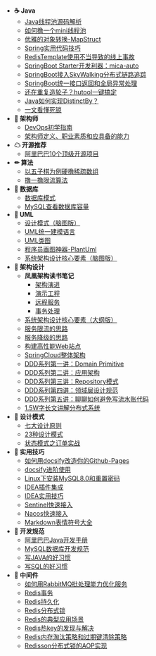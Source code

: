 <!-- - [:octocat: 首页](/README) -->   
<!-- - :memo: 目录 -->
- **☕ Java**
    - [Java线程池源码解析](/Java/Java线程池源码解析.md)
    - [如何撸一个mini线程池](/Java/如何撸一个mini线程池.md)
    - [优雅的对象转换-MapStruct](/Java/优雅的对象转换-MapStruct.md)
    - [Spring实用代码技巧](/Java/Spring/Spring实用代码技巧.md)
    - [RedisTemplate使用不当导致的线上事故](/Java/Spring/RedisTemplate使用不当导致的线上事故.md)
    - [SpringBoot Starter开发利器：mica-auto](/Java/SpringBoot/mica-auto.md)
    - [SpringBoot接入SkyWalking分布式链路追踪](/Java/SpringBoot/SpringBoot接入SkyWalking分布式链路追踪.md)
    - [SpringBoot统一接口返回和全局异常处理](/Java/SpringBoot/SpringBoot统一接口返回和全局异常处理.md)
    - [还在重复造轮子？hutool一键搞定](/Java/还在重复造轮子？hutool一键搞定.md)
    - [Java如何实现DistinctBy？](/Java/Java如何实现DistinctBy.md)
    - [一文看懂死锁](/Java/一文看懂死锁.md)
- **📝 架构师**
    - [DevOps初学指南](/Architect/DevOps初学指南.md)
    - [架构师定义、职业素质和应具备的能力](/Architect/架构师定义、职业素质和应具备的能力.md)
- **☁ 开源推荐**
    - [阿里巴巴10个顶级开源项目](/OpenSource/阿里巴巴10个顶级开源项目.md)
- **✏ 算法**
    - [以五子棋为例硬撸稀疏数组](/Algorithm/以五子棋为例硬撸稀疏数组.md)
    - [撸一撸限流算法](/Algorithm/撸一撸限流算法.md)
- **💾 数据库**
    - [数据库模式](/Database/数据库模式.md)
    - [MySQL查看数据库容量](/Database/MySQL查看数据库容量.md)
- **📐 UML**
    - [设计模式（脑图版）](/UML/设计模式（脑图版）.md)
    - [UML统一建模语言](/UML/UML统一建模语言.md)
    - [UML类图](/UML/UML类图.md)
    - [程序员画图神器-PlantUml](/UML/程序员画图神器-PlantUml.md)
    - [系统架构设计核心要素（脑图版）](/UML/系统架构设计核心要素（脑图版）.md)
- **👑 架构设计**
    - **凤凰架构读书笔记**
        - [架构演进](/Architecture/Phoenix/凤凰架构读书笔记-架构演进.md)
        - [演示工程](/Architecture/Phoenix/凤凰架构读书笔记-演示工程.md)
        - [远程服务](/Architecture/Phoenix/凤凰架构读书笔记-远程服务.md)
        - [事务处理](/Architecture/Phoenix/凤凰架构读书笔记-事务处理.md)
    - [系统架构设计核心要素（大纲版）](/Architecture/系统架构设计核心要素（大纲版）.md)
    - [服务限流的思路](/Architecture/服务限流的思路.md)
    - [服务降级的思路](/Architecture/服务降级的思路.md)
    - [构建高性能Web站点](/Architecture/构建高性能Web站点.md)
    - [SpringCloud整体架构](/Architecture/SpringCloud/SpringCloud整体架构.md)
    - [DDD系列第一讲：Domain Primitive](/Architecture/DDD/DDD系列第一讲：Domain-Primitive.md)
    - [DDD系列第二讲：应用架构](/Architecture/DDD/DDD系列第二讲：应用架构.md)
    - [DDD系列第三讲：Repository模式](/Architecture/DDD/DDD系列第三讲：Repository模式.md)
    - [DDD系列第四讲：领域层设计规范](/Architecture/DDD/DDD系列第四讲：领域层设计规范.md)
    - [DDD系列第五讲：聊聊如何避免写流水账代码](/Architecture/DDD/DDD系列第五讲：聊聊如何避免写流水账代码.md)
    - [1.5W字长文讲解分布式系统](/Architecture/1.5W字长文讲解分布式系统.md)
- **🎯 设计模式**
    - [七大设计原则](/DesignPattern/七大设计原则.md)
    - [23种设计模式](/DesignPattern/23种设计模式.md)
    - [状态模式之订单实战](/DesignPattern/状态模式之订单实战.md)
- **🔧 实用技巧**
    - [如何用docsify改造你的Github-Pages](/Skill/如何用docsify改造你的Github-Pages.md)
    - [docsify进阶使用](/Skill/docsify进阶使用.md)
    - [Linux下安装MySQL8.0和重置密码](/Skill/Linux下安装MySQL8.0和重置密码.md)
    - [IDEA插件集成](/Skill/IDEA插件集成.md)
    - [IDEA实用技巧](/Skill/IDEA实用技巧.md)
    - [Sentinel快速接入](/Skill/Sentinel快速接入.md)
    - [Nacos快速接入](/Skill/Nacos快速接入.md)
    - [Markdown表情符号大全](/Skill/Markdown表情符号大全.md)
- **📘 开发规范**
    - [阿里巴巴Java开发手册](/Specification/阿里巴巴Java开发手册.md)
    - [MySQL数据库开发规范](/Specification/MySQL数据库开发规范.md)
    - [写JAVA的好习惯](/Specification/写JAVA的好习惯.md)
    - [写SQL的好习惯](/Specification/写SQL的好习惯.md)
- **🚀 中间件**
    - [如何用RabbitMQ批处理能力优化服务](/Middleware/MQ/如何用RabbitMQ批处理能力优化服务.md)
    - [Redis事务](/Middleware/Redis/Redis事务.md)
    - [Redis持久化](/Middleware/Redis/Redis持久化.md)
    - [Redis分布式锁](/Middleware/Redis/Redis分布式锁.md)
    - [Redis的典型应用场景](/Middleware/Redis/Redis的应用场景.md)
    - [Redis热key的发现与解决](/Middleware/Redis/Redis热key的发现与解决.md)
    - [Redis内存淘汰策略和过期键清除策略](/Middleware/Redis/Redis内存淘汰策略和过期键清除策略.md)
    - [Redisson分布式锁的AOP实现](/Middleware/Redis/Redisson分布式锁的AOP实现.md)